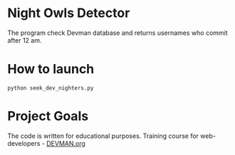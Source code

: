 # Night Owls Detector

The program check Devman database and returns usernames who commit after 12 am.

# How to launch

```
python seek_dev_nighters.py
```

# Project Goals

The code is written for educational purposes. Training course for web-developers - [DEVMAN.org](https://devman.org)
